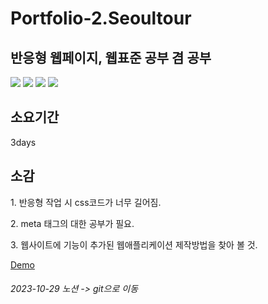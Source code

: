 <h1>Portfolio-2.Seoultour</h1>

<h2>반응형 웹페이지, 웹표준 공부 겸 공부</h2>

<div>
  <img src="https://img.shields.io/badge/HTML5-E34F26?style=flat-square&logo=html5&logoColor=white"/>
  <img src="https://img.shields.io/badge/CSS3-1572B6?style=flat-square&logo=css3&logoColor=white"/>
  <img src="https://img.shields.io/badge/JavaScript-F7DF1E?style=flat-square&logo=javascript&logoColor=black"/>
  <img src="https://img.shields.io/badge/jQuery-0769AD?style=flat-square&logo=jQuery&logoColor=white"/>
</div>

<h2>소요기간</h2>
3days

<h2>소감</h2>
<p>1. 반응형 작업 시 css코드가 너무 길어짐.</p>
<p>2. meta 태그의 대한 공부가 필요.</p>
<p>3. 웹사이트에 기능이 추가된 웹애플리케이션 제작방법을 찾아 볼 것.</p>

<a href="https://minjunkimsdaads.github.io/Portfolio-2.Seoultour/">Demo</a>

<h6>2023-10-29 노션 -> git으로 이동</h6>
